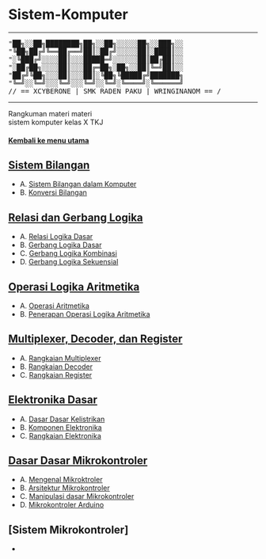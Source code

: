 # Sistem-Komputer

---
<pre>
"██╗░░██╗████████╗██╗░░██╗░░░░░██╗░░███╗░░
"╚██╗██╔╝╚══██╔══╝██║░██╔╝░░░░░██║░████║░░
"░╚███╔╝░░░░██║░░░█████═╝░░░░░░██║██╔██║░░
"░██╔██╗░░░░██║░░░██╔═██╗░██╗░░██║╚═╝██║░░
"██╔╝╚██╗░░░██║░░░██║░╚██╗╚█████╔╝███████╗
"╚═╝░░╚═╝░░░╚═╝░░░╚═╝░░╚═╝░╚════╝░╚══════╝
// == XCYBERONE | SMK RADEN PAKU | WRINGINANOM == /
</pre>
---

Rangkuman materi materi <br> sistem komputer kelas X TKJ

#### [Kembali ke menu utama](https://dhikaweb7.github.io/web-tkj/)

## [Sistem Bilangan](sistembilangan.md)
- A. [Sistem Bilangan dalam Komputer](sistembilangan/sistembilangan.md)
- B. [Konversi Bilangan](konversi-bilangan.md)

## [Relasi dan Gerbang Logika](gerbang-logika.md)
- A. [Relasi Logika Dasar](relasi.md)
- B. [Gerbang Logika Dasar](gerbang-logika-dasar.md)
- C. [Gerbang Logika Kombinasi](gerbang-kombinasi.md)
- D. [Gerbang Logika Sekuensial](gerbang-sekuensial.md)

## [Operasi Logika Aritmetika](aritmatika.md)
- A. [Operasi Aritmetika](operasi-mtk.md)
- B. [Penerapan Operasi Logika Aritmetika](penerapan-operasi-logika-mtk.md)

## [Multiplexer, Decoder, dan Register](multipexer-decoder-register.md)
- A. [Rangkaian Multiplexer](multiplexer.md)
- B. [Rangkaian Decoder](decoder.md)
- C. [Rangkaian Register](register.md)

## [Elektronika Dasar](elektronika-dasar.md)
- A. [Dasar Dasar Kelistrikan](dasar-dasar-kelistrikan.md)
- B. [Komponen Elektronika](komponen-elektro.md)
- C. [Rangkaian Elektronika](rangkaian-elektro.md)

## [Dasar Dasar Mikrokontroler](dasar-dasar-mikroktroler.md)
- A. [Mengenal Mikroktroler](mengenal-mikroktroler)
- B. [Arsitektur Mikrokontroler](arsitektur-mikrokontroler.md)
- C. [Manipulasi dasar Mikrokontroler](manipulasi-mikontroler.md)
- D. [Mikrokontroler Arduino](mikrontroler-arduino.md)

## [Sistem Mikrokontroler]
- 
